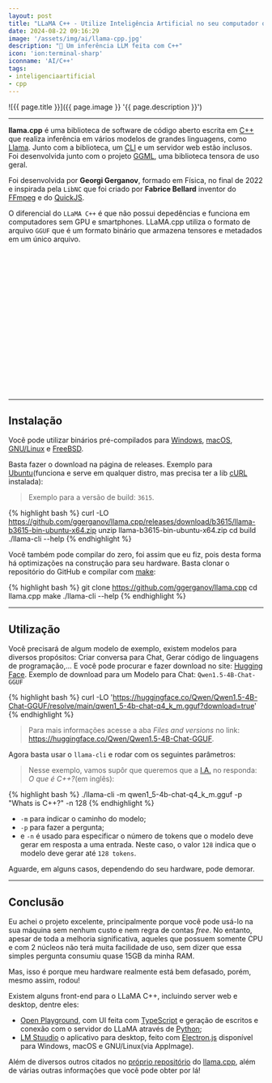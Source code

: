 ```yaml
---
layout: post
title: "LLaMA C++ - Utilize Inteligência Artificial no seu computador ou smartphone"
date: 2024-08-22 09:16:29
image: '/assets/img/ai/llama-cpp.jpg'
description: "🚀 Um inferência LLM feita com C++"
icon: 'ion:terminal-sharp'
iconname: 'AI/C++'
tags:
- inteligenciaartificial
- cpp
---
```


![{{ page.title }}]({{ page.image }} '{{ page.description }}')

---

**llama.cpp** é uma biblioteca de software de código aberto escrita em [C++](https://terminalroot.com.br/tags#cpp) que realiza inferência em vários modelos de grandes linguagens, como [Llama](https://llama.meta.com/). Junto com a biblioteca, um [CLI](https://terminalroot.com.br/tags#cli) e um servidor web estão inclusos. Foi desenvolvida junto com o projeto [GGML](https://github.com/ggerganov/ggml), uma biblioteca tensora de uso geral.

Foi desenvolvida por **Georgi Gerganov**, formado em Física, no final de 2022 e inspirada pela `LibNC` que foi criado por **Fabrice Bellard** inventor do [FFmpeg](https://terminalroot.com.br/2021/09/15-exemplos-de-uso-diferente-do-ffmpeg.html) e do [QuickJS](https://terminalroot.com.br/2022/03/instale-o-quickjs-uma-alternativa-ao-nodejs-e-denojs.html).

O diferencial do `LLaMA C++` é que não possui depedências e funciona em computadores sem GPU e smartphones. LLaMA.cpp utiliza o formato de arquivo `GGUF` que é um formato binário que armazena tensores e metadados em um único arquivo.


<!-- SQUARE - GAMES ROOT -->
<script async src="//pagead2.googlesyndication.com/pagead/js/adsbygoogle.js"></script>
<ins class="adsbygoogle"
style="display:inline-block;width:336px;height:280px"
data-ad-client="ca-pub-2838251107855362"
data-ad-slot="5351066970"></ins>
<script>
(adsbygoogle = window.adsbygoogle || []).push({});
</script>

---

## Instalação
Você pode utilizar binários pré-compilados para [Windows](https://terminalroot.com.br/tags#windows), [macOS](https://terminalroot.com.br/tags#macos), [GNU/Linux](https://terminalroot.com.br/tags#gnulinux) e [FreeBSD](https://terminalroot.com.br/tags#freebsd).

Basta fazer o download na página de releases. Exemplo para [Ubuntu](https://terminalroot.com.br/tags#ubuntu)(funciona e serve em qualquer distro, mas precisa ter a lib [cURL](https://terminalroot.com.br/2021/05/utilizando-curl-com-cpp.html) instalada):
> Exemplo para a versão de build: `3615`.

{% highlight bash %}
curl -LO https://github.com/ggerganov/llama.cpp/releases/download/b3615/llama-b3615-bin-ubuntu-x64.zip
unzip llama-b3615-bin-ubuntu-x64.zip
cd build
./llama-cli --help
{% endhighlight %}

Você também pode compilar do zero, foi assim que eu fiz, pois desta forma há optimizações na construção para seu hardware. Basta clonar o repositório do GitHub e compilar com [make](https://terminalroot.com.br/tags#make):

{% highlight bash %}
git clone https://github.com/ggerganov/llama.cpp
cd llama.cpp
make
./llama-cli --help
{% endhighlight %}

---

## Utilização
Você precisará de algum modelo de exemplo, existem modelos para diversos propósitos: Criar conversa para Chat, Gerar código de linguagens de programação,... E você pode procurar e fazer download no site: [Hugging Face](https://huggingface.co/). Exemplo de download para um Modelo para Chat: `Qwen1.5-4B-Chat-GGUF`

{% highlight bash %}
curl -LO 'https://huggingface.co/Qwen/Qwen1.5-4B-Chat-GGUF/resolve/main/qwen1_5-4b-chat-q4_k_m.gguf?download=true'
{% endhighlight %}
> Para mais informações acesse a aba *Files and versions* no link: <https://huggingface.co/Qwen/Qwen1.5-4B-Chat-GGUF>.

Agora basta usar o `llama-cli` e rodar com os seguintes parâmetros:
> Nesse exemplo, vamos supôr que queremos que a [I.A.](https://terminalroot.com.br/tags#inteligenciaartificial) no responda: *O que é C++?*(em inglês):

{% highlight bash %}
./llama-cli -m qwen1_5-4b-chat-q4_k_m.gguf -p "Whats is C++?" -n 128
{% endhighlight %}
+ `-m` para indicar o caminho do modelo;
+ `-p` para fazer a pergunta;
+ e `-n` é usado para especificar o número de tokens que o modelo deve gerar em resposta a uma entrada. Neste caso, o valor `128` indica que o modelo deve gerar até `128 tokens`.

Aguarde, em alguns casos, dependendo do seu hardware, pode demorar.


<!-- RECTANGLE LARGE -->
<script async src="https://pagead2.googlesyndication.com/pagead/js/adsbygoogle.js"></script>
<!-- Informat -->
<ins class="adsbygoogle"
style="display:block"
data-ad-client="ca-pub-2838251107855362"
data-ad-slot="2327980059"
data-ad-format="auto"
data-full-width-responsive="true"></ins>
<script>
(adsbygoogle = window.adsbygoogle || []).push({});
</script>

---

## Conclusão
Eu achei o projeto excelente, principalmente porque você pode usá-lo na sua máquina sem nenhum custo e nem regra de contas *free*. No entanto, apesar de toda a melhoria significativa, aqueles que possuem somente CPU e com 2 núcleos não terá muita facilidade de uso, sem dizer que essa simples pergunta consumiu quase 15GB da minha RAM.

Mas, isso é porque meu hardware realmente está bem defasado, porém, mesmo assim, rodou!

Existem alguns front-end para o LLaMA C++, incluindo server web e desktop, dentre eles:
+ [Open Playground](https://github.com/nat/openplayground), com UI feita com [TypeScript](https://terminalroot.com.br/tags#typescript) e geração de escritos e conexão com o servidor do LLaMA através de [Python](https://terminalroot.com.br/tags#python);
+ [LM Stuudio](https://lmstudio.ai/) o aplicativo para desktop, feito com [Electron.js](https://terminalroot.com.br/2023/11/como-criar-um-mini-projeto-com-electronjs.html) disponível para Windows, macOS e GNU/Linux(via AppImage).

Além de diversos outros citados no [próprio repositório](https://github.com/ggerganov/llama.cpp) do [llama.cpp](https://github.com/ggerganov/llama.cpp), além de várias outras informações que você pode obter por lá!



